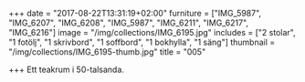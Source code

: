 +++
date = "2017-08-22T13:31:19+02:00"
furniture = ["IMG_5987", "IMG_6207", "IMG_6208", "IMG_5987", "IMG_6211", "IMG_6217", "IMG_6216"]
image = "/img/collections/IMG_6195.jpg"
includes = ["2 stolar", "1 fotölj", "1 skrivbord", "1 soffbord", "1 bokhylla", "1 säng"]
thumbnail = "/img/collections/IMG_6195-thumb.jpg"
title = "005"

+++
Ett teakrum i 50-talsanda.